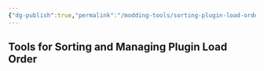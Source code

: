 ```yaml
---
{"dg-publish":true,"permalink":"/modding-tools/sorting-plugin-load-order/index/","title":"Sorting Plugin Load Order","tags":["Load-order","mlox","LOOT"]}
---
```


## Tools for Sorting and Managing Plugin Load Order
